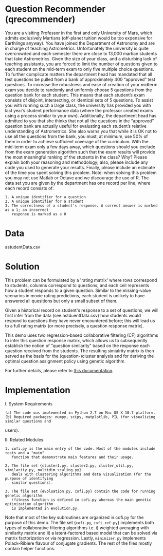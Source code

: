 
Question Recommender (qrecommender)
===================================

You are a visiting Professor in the first and only University of Mars, which admits exclusively
Martians (off-planet tuition would be too expensive for Earthlings anyway). You have joined the
Department of Astronomy and are in charge of teaching Astrometrics. Unfortunately the
university is quite overcrowded and each semester there are close to 13,000 martian students
that take Astrometrics.
Given the size of your class, and a disturbing lack of teaching assistants, you are forced to limit
the number of questions given to each student on the mid-term exam to only five multiple choice
questions. To further complicate matters the department head has mandated that all test
questions be pulled from a bank of approximately 400 “approved” test questions. To increase
the robustness and ease of creation of your midterm exam you decide to randomly and
uniformly choose 5 questions from the question bank for each student. This means that each
student’s exam consists of disjoint, intersecting, or identical sets of 5 questions.
To assist you with running such a large class, the university has provided you with last year’s
student performance data (where the professor created exams using a process similar to your
own). Additionally, the department head has admitted to you that she thinks that not all the
questions in the “approved” question bank are actually useful for evaluating each student’s
relative understanding of Astrometrics. She also warns you that while it is OK not to use all the
questions from the bank, you must, at minimum, use 50% of them in order to achieve sufficient
coverage of the curriculum.
With the mid-term exam only a few days away, which questions should you exclude from the
exam generation algorithm such that the exam results will provide the most meaningful ranking
of the students in the class? Why? Please explain both your reasoning and methodology; also,
please include any code you used to generate your results. Finally, please include an estimate
of the time you spent solving this problem. Note: when solving this problem you may not use
Matlab or Octave and we discourage the use of R.
The data set you are given by the department has one record per line, where each record
consists of:

    1. A unique identifier for a question
    2. A unique identifier for a student
    3. The correctness of a student's response. A correct answer is marked as a 1; an incorrect
       response is marked as a 0


Data
====
astudentData.csv


Solution
========
This problem can be formulated by a 'rating matrix' where rows correspond to students, 
columns correspond to questions, and each cell represents how a student responds to 
a given question. Similar to the missing-value scenarios in movie rating predictions, 
each student is unlikely to have answered all quesitions but only a small subset of them.  

Given a historical record on student's response to a set of questions, we will first 
infer from the data (see astduentData.csv) how students would respond to questions they 
have never encountered before; this will lead us to a full rating matrix (or more precisely, 
a question response matrix).

This demo uses two regression-based collaborative filtering (CF) algorithms to infer this 
question response matrix, which allows us to subsequently establish the notion of 
"question similarity" based on the response each question received from the students. The 
resulting simialrity matrix is then served as the basis for the (question-)cluster analysis 
and for deriving the optimal question assignment policy using genetic algorithm.

For further details, please refer to [this documentation](https://drive.google.com/file/d/1Tv7_fl-UpqEFgxXP0nA7y1g9Q3W7uQAt/view?usp=sharing).


Implementation
==============

I. System Requirements

    (a) The code was implemented in Python 2.7 on Mac OS X 10.7 platform.
    (b) Required packages: numpy, scipy, matplotlib, PIL (for visualizing similar questions and
users).

II. Related Modules

    1. cofi.py is the main entry of the code. Most of the modules include tests and a "main"
       function that demonstrate main features and their usage. 

    2. The file set {cluster1.py, cluster2.py, cluster_util.py, similarity.py, multidim_scaling.py} 
       deals with clustering algorithms and data visualization (for the purpose of identifying 
       similar questions). 

    3. The file set {evoluation.py, cofi.py} contain the code for running genetic algorithm 
       (fitness function is defined in cofi.py whereas the main genetic optimization algorithm 
       is implemented in evolution.py. 

Note that most of the key subroutines are organized in cofi.py for the purpose of this demo. 
The file set {`cofi.py`, `cofi_ref.py`} implements both types of collaborative filtering algorithms i.e.
i) weighted averaging with similarity matrix and ii) a latent-factored based model that can be solved via 
matrix factorization or via regression. Lastly, `minimizer.py` implements Polack-Ribiere flavour of 
conjugate gradients. The rest of the files mostly contain helper functions.




